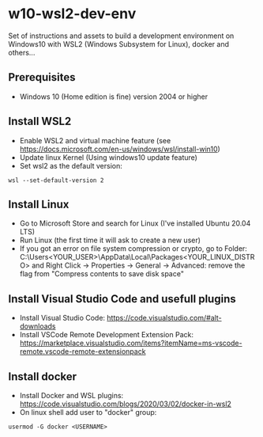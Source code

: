 # w10-wsl2-dev-env
Set of instructions and assets to build a development environment on Windows10 with WSL2 (Windows Subsystem for Linux), docker and others...

## Prerequisites

* Windows 10 (Home edition is fine) version 2004 or higher

## Install WSL2

* Enable WSL2 and virtual machine feature (see https://docs.microsoft.com/en-us/windows/wsl/install-win10)
* Update linux Kernel (Using windows10 update feature)
* Set wsl2 as the default version: 
```
wsl --set-default-version 2
```

## Install Linux

* Go to Microsoft Store and search for Linux (I've installed Ubuntu 20.04 LTS) 
* Run Linux (the first time it will ask to create a new user)
* If you got an error on file system compression or crypto, go to Folder: C:\Users\<YOUR_USER>\AppData\Local\Packages\<YOUR_LINUX_DISTRO> and Right Click -> Properties -> General -> Advanced: remove the flag from "Compress contents to save disk space"

## Install Visual Studio Code and usefull plugins

* Install Visual Studio Code: https://code.visualstudio.com/#alt-downloads
* Install VSCode Remote Development Extension Pack: https://marketplace.visualstudio.com/items?itemName=ms-vscode-remote.vscode-remote-extensionpack

## Install docker

* Install Docker and WSL plugins: https://code.visualstudio.com/blogs/2020/03/02/docker-in-wsl2
* On linux shell add user to "docker" group:
```
usermod -G docker <USERNAME>
```


